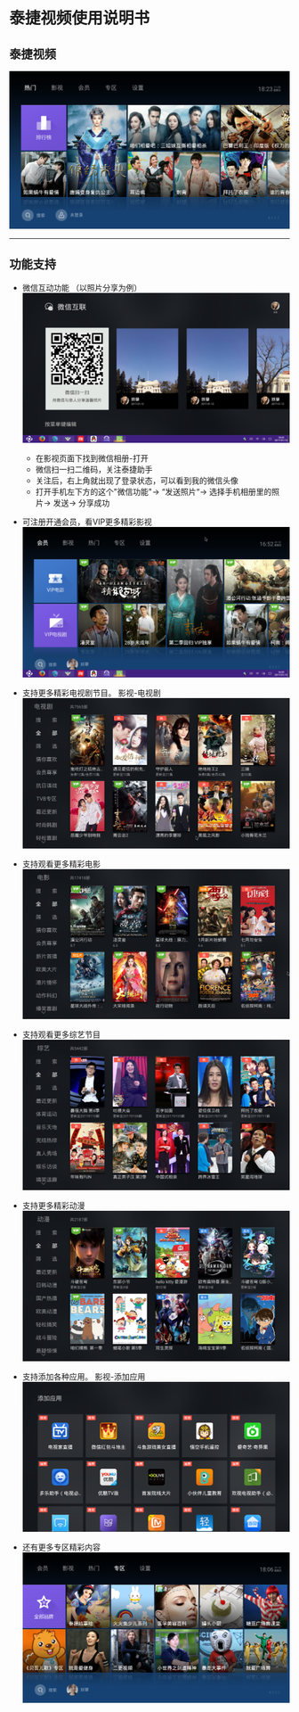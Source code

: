 # 泰捷视频使用说明书

## 泰捷视频
![](pic/yule/taijie.png)   

*** 
## 功能支持
  - 微信互动功能 （以照片分享为例）
     ![](pic/yule/tmp_17440-Screenshot_2017-01-12-18-02-05134891207.png)   
     - 在影视页面下找到微信相册-打开
     - 微信扫一扫二维码，关注泰捷助手
     - 关注后，右上角就出现了登录状态，可以看到我的微信头像
     - 打开手机左下方的这个"微信功能"-> “发送照片“-> 选择手机相册里的照片-> 发送-> 分享成功
  
  - 可注册开通会员，看VIP更多精彩影视
  ![](pic/yule/tmp_17440-Screenshot_2017-01-12-16-52-22-1281620830.png)   
  
  - 支持更多精彩电视剧节目。 影视-电视剧 
  ![](pic/yule/tmp_17440-Screenshot_2017-01-12-17-27-38-568804649.png)   
     
  - 支持观看更多精彩电影
  ![](pic/yule/tmp_17440-Screenshot_2017-01-12-16-50-53639063176.png)   
  
  - 支持观看更多综艺节目
  ![](pic/yule/tmp_17440-Screenshot_2017-01-12-16-51-202066806543.png)   
  
  - 支持更多精彩动漫
  ![](pic/yule/tmp_17440-Screenshot_2017-01-12-16-51-31-524269258.png)   
  
  - 支持添加各种应用。 影视-添加应用   
  ![](pic/yule/tmp_17440-Screenshot_2017-01-12-16-50-19912533649.png)   
  
  - 还有更多专区精彩内容   
  ![](pic/yule/tmp_17440-Screenshot_2017-01-12-18-06-59-1158451708.png)
     
